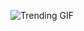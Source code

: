 
<!-- GIF_SECTION -->
![Trending GIF](https://media2.giphy.com/media/v1.Y2lkPThiYjIxNzcybG9tcmpkem90cXlidzk2NzF0ZTFweGp4eWxuemYxbDZ5aHp0c3B6NCZlcD12MV9naWZzX3NlYXJjaCZjdD1n/rrsMWkp9shbXJPA2D6/giphy.gif)
<!-- END_GIF_SECTION -->
